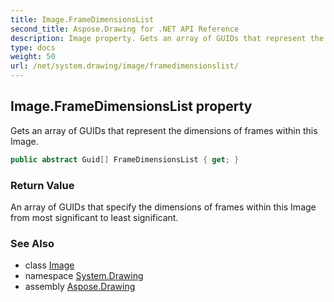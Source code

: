 ```yaml
---
title: Image.FrameDimensionsList
second_title: Aspose.Drawing for .NET API Reference
description: Image property. Gets an array of GUIDs that represent the dimensions of frames within this Image
type: docs
weight: 50
url: /net/system.drawing/image/framedimensionslist/
---
```

## Image.FrameDimensionsList property

Gets an array of GUIDs that represent the dimensions of frames within this Image.

```csharp
public abstract Guid[] FrameDimensionsList { get; }
```

### Return Value

An array of GUIDs that specify the dimensions of frames within this Image from most significant to least significant.

### See Also

* class [Image](../)
* namespace [System.Drawing](../../image/)
* assembly [Aspose.Drawing](../../../)


